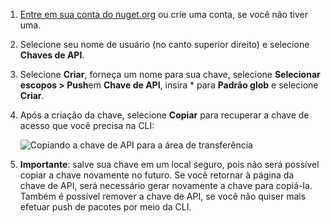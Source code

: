 1. [Entre em sua conta do nuget.org](https://www.nuget.org/users/account/LogOn?returnUrl=%2F) ou crie uma conta, se você não tiver uma.

1. Selecione seu nome de usuário (no canto superior direito) e selecione **Chaves de API**.

1. Selecione **Criar**, forneça um nome para sua chave, selecione **Selecionar escopos > Push**em **Chave de API**, insira * para **Padrão glob** e selecione **Criar**.

1. Após a criação da chave, selecione **Copiar** para recuperar a chave de acesso que você precisa na CLI:

    ![Copiando a chave de API para a área de transferência](../media/QS_Create-02-APIKey.png)

1. **Importante**: salve sua chave em um local seguro, pois não será possível copiar a chave novamente no futuro. Se você retornar à página da chave de API, será necessário gerar novamente a chave para copiá-la. Também é possível remover a chave de API, se você não quiser mais efetuar push de pacotes por meio da CLI.
